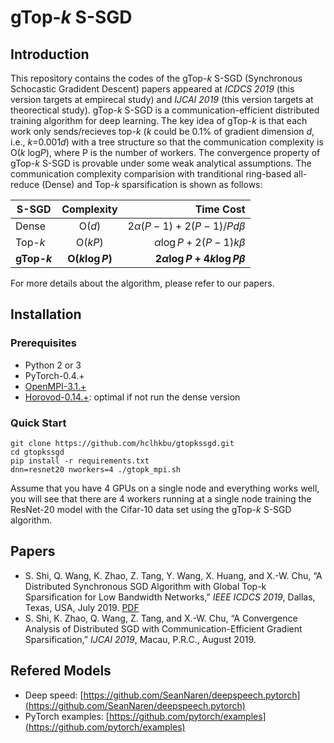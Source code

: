 # gTop-*k* S-SGD
## Introduction
This repository contains the codes of the gTop-$k$ S-SGD (Synchronous Schocastic Gradident Descent) papers appeared at *ICDCS 2019* (this version targets at empirecal study) and *IJCAI 2019* (this version targets at theorectical study). gTop-$k$ S-SGD is a communication-efficient distributed training algorithm for deep learning. The key idea of gTop-$k$ is that each work only sends/recieves top-$k$ ($k$ could be 0.1% of gradient dimension $d$, i.e., $k$=0.001$d$) with a tree structure so that the communication complexity is O($k$ log$P$), where P is the number of workers. The convergence property of gTop-$k$ S-SGD is provable under some weak analytical assumptions. The communication complexity comparision with tranditional ring-based all-reduce (Dense) and Top-$k$ sparsification is shown as follows:

| S-SGD | Complexity | Time Cost  |
| ------------- |:-------------:| -----:|
| Dense | O($d$) | $2\alpha(P-1)+2(P-1)/Pd\beta$ |
| Top-$k$ | O($kP$)| $\alpha\log P+2(P-1)k\beta$ |
| **gTop-$k$** | **O($k\log P$)** |  **$2\alpha\log P+4k\log P\beta$**   |

For more details about the algorithm, please refer to our papers.

## Installation
### Prerequisites
- Python 2 or 3
- PyTorch-0.4.+
- [OpenMPI-3.1.+]([https://www.open-mpi.org/software/ompi/v3.1/](https://www.open-mpi.org/software/ompi/v3.1/))
- [Horovod-0.14.+]([https://github.com/horovod/horovod](https://github.com/horovod/horovod)): optimal if not run the dense version
### Quick Start
```
git clone https://github.com/hclhkbu/gtopkssgd.git
cd gtopkssgd
pip install -r requirements.txt
dnn=resnet20 nworkers=4 ./gtopk_mpi.sh
```
Assume that you have 4 GPUs on a single node and everything works well, you will see that there are 4 workers running at a single node training the ResNet-20 model with the Cifar-10 data set using the gTop-$k$ S-SGD algorithm.
## Papers
- S. Shi, Q. Wang, K. Zhao, Z. Tang, Y. Wang, X. Huang, and X.-W. Chu, “A Distributed Synchronous SGD Algorithm with Global Top-k Sparsification for Low Bandwidth Networks,” *IEEE ICDCS 2019*, Dallas, Texas, USA, July 2019. [PDF](https://arxiv.org/pdf/1901.04359.pdf)
- S. Shi, K. Zhao, Q. Wang, Z. Tang, and X.-W. Chu, “A Convergence Analysis of Distributed SGD with Communication-Efficient Gradient Sparsification,”  *IJCAI 2019*, Macau, P.R.C., August 2019.
## Refered Models
- Deep speed: [https://github.com/SeanNaren/deepspeech.pytorch](https://github.com/SeanNaren/deepspeech.pytorch)
- PyTorch examples: [https://github.com/pytorch/examples](https://github.com/pytorch/examples)
